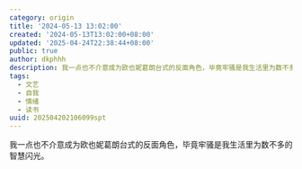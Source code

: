 ```yaml
---
category: origin
title: '2024-05-13 13:02:00'
created: '2024-05-13T13:02:00+08:00'
updated: '2025-04-24T22:38:44+08:00'
public: true
author: dkphhh
description: 我一点也不介意成为欧也妮葛朗台式的反面角色，毕竟牢骚是我生活里为数不多的智慧闪光……
tags:
  - 文艺
  - 自我
  - 情绪
  - 读书
uuid: 202504202106099spt
---
```


我一点也不介意成为欧也妮葛朗台式的反面角色，毕竟牢骚是我生活里为数不多的智慧闪光。
